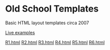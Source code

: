 Old School Templates
=================

Basic HTML layout templates circa 2007

[Live examples](http://timothycomeau.com/dev/old-school-templates)

[R1.html](http://timothycomeau.com/dev/old-school-templates/d/img/r1.png)
[R2.html](http://timothycomeau.com/dev/old-school-templates/d/img/r2.png)
[R3.html](http://timothycomeau.com/dev/old-school-templates/d/img/r3.png)
[R4.html](http://timothycomeau.com/dev/old-school-templates/d/img/r4.png)
[R5.html](http://timothycomeau.com/dev/old-school-templates/d/img/r5.png)
[R6.html](http://timothycomeau.com/dev/old-school-templates/d/img/r6.png)